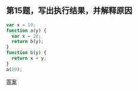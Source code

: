 ## 第15题，写出执行结果，并解释原因

```js
var x = 10;
function a(y) {
  var x = 20;
  return b(y);
}
function b(y) {
  return x + y;
}
a(20);
```

[答案](https://github.com/lgwebdream/FE-Interview/issues/300)